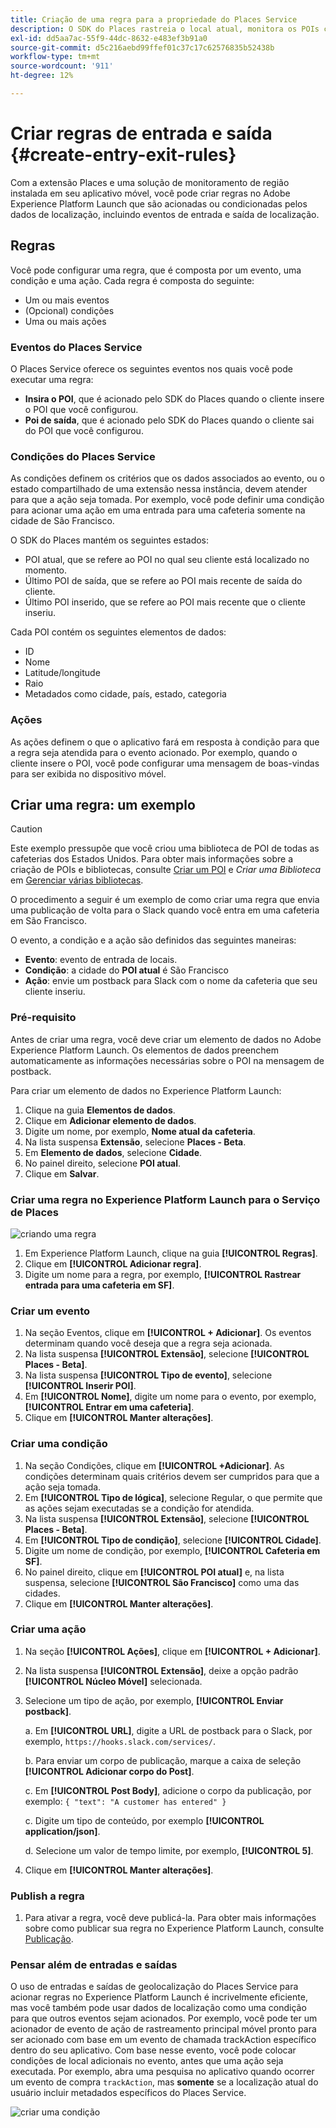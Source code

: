 ```yaml
---
title: Criação de uma regra para a propriedade do Places Service
description: O SDK do Places rastreia o local atual, monitora os POIs configurados em torno do local atual e rastreia os eventos de entrada e saída desses POIs.
exl-id: dd5aa7ac-55f9-44dc-8632-e483ef3b91a0
source-git-commit: d5c216aebd99ffef01c37c17c62576835b52438b
workflow-type: tm+mt
source-wordcount: '911'
ht-degree: 12%

---
```


# Criar regras de entrada e saída {#create-entry-exit-rules}

Com a extensão Places e uma solução de monitoramento de região instalada em seu aplicativo móvel, você pode criar regras no Adobe Experience Platform Launch que são acionadas ou condicionadas pelos dados de localização, incluindo eventos de entrada e saída de localização.

## Regras

Você pode configurar uma regra, que é composta por um evento, uma condição e uma ação. Cada regra é composta do seguinte:

* Um ou mais eventos
* (Opcional) condições
* Uma ou mais ações

### Eventos do Places Service

O Places Service oferece os seguintes eventos nos quais você pode executar uma regra:

* **Insira o POI**, que é acionado pelo SDK do Places quando o cliente insere o POI que você configurou.
* **Poi de saída**, que é acionado pelo SDK do Places quando o cliente sai do POI que você configurou.

### Condições do Places Service

As condições definem os critérios que os dados associados ao evento, ou o estado compartilhado de uma extensão nessa instância, devem atender para que a ação seja tomada. Por exemplo, você pode definir uma condição para acionar uma ação em uma entrada para uma cafeteria somente na cidade de São Francisco.

O SDK do Places mantém os seguintes estados:

* POI atual, que se refere ao POI no qual seu cliente está localizado no momento.
* Último POI de saída, que se refere ao POI mais recente de saída do cliente.
* Último POI inserido, que se refere ao POI mais recente que o cliente inseriu.

Cada POI contém os seguintes elementos de dados:

* ID
* Nome
* Latitude/longitude
* Raio
* Metadados como cidade, país, estado, categoria

### Ações

As ações definem o que o aplicativo fará em resposta à condição para que a regra seja atendida para o evento acionado. Por exemplo, quando o cliente insere o POI, você pode configurar uma mensagem de boas-vindas para ser exibida no dispositivo móvel.

## Criar uma regra: um exemplo

>[!CAUTION]
>
>Este exemplo pressupõe que você criou uma biblioteca de POI de todas as cafeterias dos Estados Unidos. Para obter mais informações sobre a criação de POIs e bibliotecas, consulte [Criar um POI](/help/poi-mgmt-ui/create-a-poi-ui.md) e *Criar uma Biblioteca* em [Gerenciar várias bibliotecas](https://experienceleague.adobe.com/docs/places/using/poi-mgmt-ui/manage-libraries-in-the-places-ui.html).

O procedimento a seguir é um exemplo de como criar uma regra que envia uma publicação de volta para o Slack quando você entra em uma cafeteria em São Francisco.

O evento, a condição e a ação são definidos das seguintes maneiras:

* **Evento**: evento de entrada de locais.
* **Condição**: a cidade do **POI atual** é São Francisco
* **Ação**: envie um postback para Slack com o nome da cafeteria que seu cliente inseriu.

### Pré-requisito

Antes de criar uma regra, você deve criar um elemento de dados no Adobe Experience Platform Launch. Os elementos de dados preenchem automaticamente as informações necessárias sobre o POI na mensagem de postback.

Para criar um elemento de dados no Experience Platform Launch:

1. Clique na guia **Elementos de dados**.
1. Clique em **Adicionar elemento de dados**.
1. Digite um nome, por exemplo, **Nome atual da cafeteria**.
1. Na lista suspensa **Extensão**, selecione **Places - Beta**.
1. Em **Elemento de dados**, selecione **Cidade**.
1. No painel direito, selecione **POI atual**.
1. Clique em **Salvar**.

### Criar uma regra no Experience Platform Launch para o Serviço de Places

![criando uma regra](/help/assets/placesrule.png)

1. Em Experience Platform Launch, clique na guia **[!UICONTROL Regras]**.
1. Clique em **[!UICONTROL Adicionar regra]**.
1. Digite um nome para a regra, por exemplo, **[!UICONTROL Rastrear entrada para uma cafeteria em SF]**.

### Criar um evento

1. Na seção Eventos, clique em **[!UICONTROL + Adicionar]**. Os eventos determinam quando você deseja que a regra seja acionada.
1. Na lista suspensa **[!UICONTROL Extensão]**, selecione **[!UICONTROL Places - Beta]**.
1. Na lista suspensa **[!UICONTROL Tipo de evento]**, selecione **[!UICONTROL Inserir POI]**.
1. Em **[!UICONTROL Nome]**, digite um nome para o evento, por exemplo, **[!UICONTROL Entrar em uma cafeteria]**.
1. Clique em **[!UICONTROL Manter alterações]**.

### Criar uma condição

1. Na seção Condições, clique em **[!UICONTROL +Adicionar]**. As condições determinam quais critérios devem ser cumpridos para que a ação seja tomada.
1. Em **[!UICONTROL Tipo de lógica]**, selecione Regular, o que permite que as ações sejam executadas se a condição for atendida.
1. Na lista suspensa **[!UICONTROL Extensão]**, selecione **[!UICONTROL Places - Beta]**.
1. Em **[!UICONTROL Tipo de condição]**, selecione **[!UICONTROL Cidade]**.
1. Digite um nome de condição, por exemplo, **[!UICONTROL Cafeteria em SF]**.
1. No painel direito, clique em **[!UICONTROL POI atual]** e, na lista suspensa, selecione **[!UICONTROL São Francisco]** como uma das cidades.
1. Clique em **[!UICONTROL Manter alterações]**.

### Criar uma ação

1. Na seção **[!UICONTROL Ações]**, clique em **[!UICONTROL + Adicionar]**.
1. Na lista suspensa **[!UICONTROL Extensão]**, deixe a opção padrão **[!UICONTROL Núcleo Móvel]** selecionada.
1. Selecione um tipo de ação, por exemplo, **[!UICONTROL Enviar postback]**.

   a. Em **[!UICONTROL URL]**, digite a URL de postback para o Slack, por exemplo, `https://hooks.slack.com/services/`.

   b. Para enviar um corpo de publicação, marque a caixa de seleção **[!UICONTROL Adicionar corpo do Post]**.

   c. Em **[!UICONTROL Post Body]**, adicione o corpo da publicação, por exemplo: `{ "text": "A customer has entered" }`

   c. Digite um tipo de conteúdo, por exemplo **[!UICONTROL application/json]**.

   d. Selecione um valor de tempo limite, por exemplo, **[!UICONTROL 5]**.

1. Clique em **[!UICONTROL Manter alterações]**.

### Publish a regra

1. Para ativar a regra, você deve publicá-la. Para obter mais informações sobre como publicar sua regra no Experience Platform Launch, consulte [Publicação](https://experienceleague.adobe.com/docs/experience-platform/tags/publish/overview.html).

### Pensar além de entradas e saídas

O uso de entradas e saídas de geolocalização do Places Service para acionar regras no Experience Platform Launch é incrivelmente eficiente, mas você também pode usar dados de localização como uma condição para que outros eventos sejam acionados. Por exemplo, você pode ter um acionador de evento de ação de rastreamento principal móvel pronto para ser acionado com base em um evento de chamada trackAction específico dentro do seu aplicativo. Com base nesse evento, você pode colocar condições de local adicionais no evento, antes que uma ação seja executada. Por exemplo, abra uma pesquisa no aplicativo quando ocorrer um evento de compra `trackAction`, mas **somente** se a localização atual do usuário incluir metadados específicos do Places Service.

![criar uma condição](/help/assets/places-condition.png)

